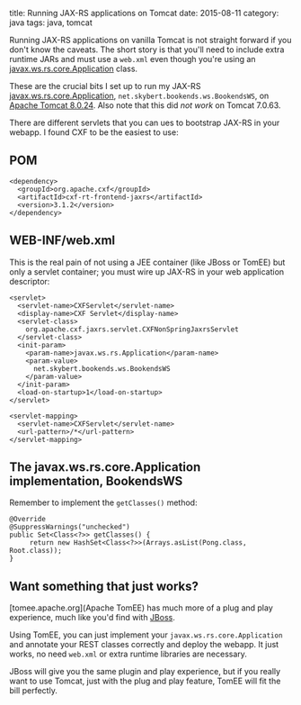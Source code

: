 title: Running JAX-RS applications on Tomcat
date: 2015-08-11
category: java
tags: java, tomcat

Running JAX-RS applications on vanilla Tomcat is not straight forward
if you don't know the caveats. The short story is that you'll need to
include extra runtime JARs and must use a `web.xml` even though you're
using an
[javax.ws.rs.core.Application](https://docs.oracle.com/javaee/6/api/javax/ws/rs/core/Application.html)
class.

These are the crucial bits I set up to run my JAX-RS
[javax.ws.rs.core.Application](https://docs.oracle.com/javaee/6/api/javax/ws/rs/core/Application.html),
`net.skybert.bookends.ws.BookendsWS`, on
[Apache Tomcat 8.0.24](http://tomcat.apache.org). Also note that this
did _not work_ on Tomcat 7.0.63.

There are different servlets that you can ues to bootstrap JAX-RS in
your webapp. I found CXF to be the easiest to use:

## POM
```
<dependency>
  <groupId>org.apache.cxf</groupId>
  <artifactId>cxf-rt-frontend-jaxrs</artifactId>
  <version>3.1.2</version>
</dependency>
```

## WEB-INF/web.xml

This is the real pain of not using a JEE container (like JBoss or
TomEE) but only a servlet container; you must wire up JAX-RS in your
web application descriptor:

```
<servlet>
  <servlet-name>CXFServlet</servlet-name>
  <display-name>CXF Servlet</display-name>
  <servlet-class>
    org.apache.cxf.jaxrs.servlet.CXFNonSpringJaxrsServlet
  </servlet-class>
  <init-param>
    <param-name>javax.ws.rs.Application</param-name>
    <param-value>
      net.skybert.bookends.ws.BookendsWS
    </param-value>
  </init-param>
  <load-on-startup>1</load-on-startup>
</servlet>

<servlet-mapping>
  <servlet-name>CXFServlet</servlet-name>
  <url-pattern>/*</url-pattern>
</servlet-mapping>
```

## The javax.ws.rs.core.Application implementation, BookendsWS

Remember to implement the `getClasses()` method:
```
@Override
@SuppressWarnings("unchecked")
public Set<Class<?>> getClasses() {
     return new HashSet<Class<?>>(Arrays.asList(Pong.class, Root.class));
}
```

## Want something that just works?

[tomee.apache.org](Apache TomEE) has much more of a plug and play
experience, much like you'd find with [JBoss](http://jboss.org).

Using TomEE, you can just implement your
`javax.ws.rs.core.Application` and annotate your REST classes
correctly and deploy the webapp. It just works, no need `web.xml` or
extra runtime libraries are necessary.

JBoss will give you the same plugin and play experience, but if you
really want to use Tomcat, just with the plug and play feature, TomEE
will fit the bill perfectly. 
